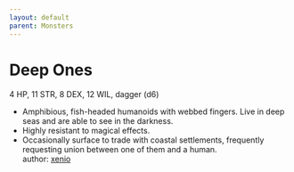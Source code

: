 ```yaml
---
layout: default
parent: Monsters 
--- 
```

# Deep Ones
4 HP, 11 STR, 8 DEX, 12 WIL, dagger (d6)  
- Amphibious, fish-headed humanoids with webbed fingers.   Live in deep seas and are able to see in the darkness.  
- Highly resistant to magical effects.  
- Occasionally surface to trade with coastal settlements, frequently requesting union between one of them and a human.  
author: [xenio](https://xenioinabottle.blogspot.com/2021/02/classic-monsters-for-cairnito-part-1.html) 
